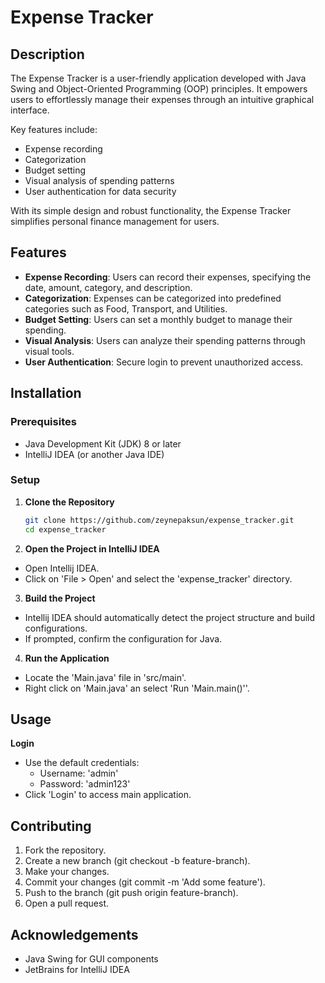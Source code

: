 # Expense Tracker

## Description

The Expense Tracker is a user-friendly application developed with Java Swing and Object-Oriented Programming (OOP) principles. It empowers users to effortlessly manage their expenses through an intuitive graphical interface.

Key features include:
- Expense recording
- Categorization
- Budget setting
- Visual analysis of spending patterns
- User authentication for data security

With its simple design and robust functionality, the Expense Tracker simplifies personal finance management for users.

## Features

- **Expense Recording**: Users can record their expenses, specifying the date, amount, category, and description.
- **Categorization**: Expenses can be categorized into predefined categories such as Food, Transport, and Utilities.
- **Budget Setting**: Users can set a monthly budget to manage their spending.
- **Visual Analysis**: Users can analyze their spending patterns through visual tools.
- **User Authentication**: Secure login to prevent unauthorized access.

## Installation

### Prerequisites

- Java Development Kit (JDK) 8 or later
- IntelliJ IDEA (or another Java IDE)

### Setup

1. **Clone the Repository**

   ```bash
   git clone https://github.com/zeynepaksun/expense_tracker.git
   cd expense_tracker
2. **Open the Project in IntelliJ IDEA**
  - Open Intellij IDEA.
  - Click on 'File > Open' and select the 'expense_tracker' directory.
3. **Build the Project**
  - Intellij IDEA should automatically detect the project structure and build configurations.
  - If prompted, confirm the configuration for Java.
4. **Run the Application**
  - Locate  the 'Main.java' file in 'src/main'.
  - Right click on 'Main.java' an select 'Run 'Main.main()''.

## Usage
**Login**
   - Use the default credentials:
     - Username: 'admin'
     - Password: 'admin123'
   - Click 'Login' to access main application.

## Contributing
1. Fork the repository.
2. Create a new branch (git checkout -b feature-branch).
3. Make your changes.
4. Commit your changes (git commit -m 'Add some feature').
5. Push to the branch (git push origin feature-branch).
6. Open a pull request.

## Acknowledgements
- Java Swing for GUI components
- JetBrains for IntelliJ IDEA
